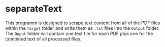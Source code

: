 # **separateText**

This programm is designed to scrape text content from all of the PDF files within the `Target` folder and write them as `.txt` files into the `Output` folder. The `Ouput` folder will contain one text file for each PDF plus one for the combined text of all processed files.
